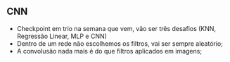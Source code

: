 ## CNN

- Checkpoint em trio na semana que vem, vão ser três desafios (KNN, Regressão Linear, MLP e CNN)
- Dentro de um rede não escolhemos os filtros, vai ser sempre aleatório;
- A convolusão nada mais é do que filtros aplicados em imagens;